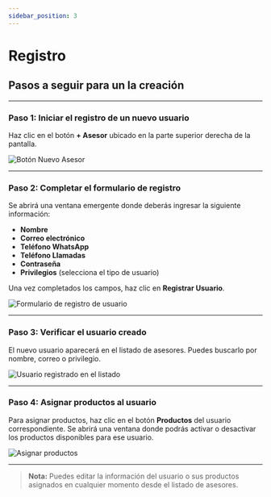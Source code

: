 ```yaml
---
sidebar_position: 3
---
```


# Registro

## Pasos a seguir para un la creación

---

### Paso 1: **Iniciar el registro de un nuevo usuario**

Haz clic en el botón **+ Asesor** ubicado en la parte superior derecha de la pantalla.

![Botón Nuevo Asesor](https://xperience-docs-prod.s3.us-east-2.amazonaws.com/Manuales_devs/documentation/view-crear-usuario.png)

---

### Paso 2: **Completar el formulario de registro**

Se abrirá una ventana emergente donde deberás ingresar la siguiente información:

- **Nombre**
- **Correo electrónico**
- **Teléfono WhatsApp**
- **Teléfono Llamadas**
- **Contraseña**
- **Privilegios** (selecciona el tipo de usuario)

Una vez completados los campos, haz clic en **Registrar Usuario**.

![Formulario de registro de usuario](https://xperience-docs-prod.s3.us-east-2.amazonaws.com/Manuales_devs/documentation/vew-asesores-formulario.png)

---

### Paso 3: **Verificar el usuario creado**

El nuevo usuario aparecerá en el listado de asesores. Puedes buscarlo por nombre, correo o privilegio.

![Usuario registrado en el listado](https://xperience-docs-prod.s3.us-east-2.amazonaws.com/Manuales_devs/documentation/view-crear-usuario.png)

---

### Paso 4: **Asignar productos al usuario**

Para asignar productos, haz clic en el botón **Productos** del usuario correspondiente. Se abrirá una ventana donde podrás activar o desactivar los productos disponibles para ese usuario.

![Asignar productos](https://xperience-docs-prod.s3.us-east-2.amazonaws.com/Manuales_devs/documentation/view-asesores-products.png)

---

> **Nota:** Puedes editar la información del usuario o sus productos asignados en cualquier momento desde el listado de asesores.